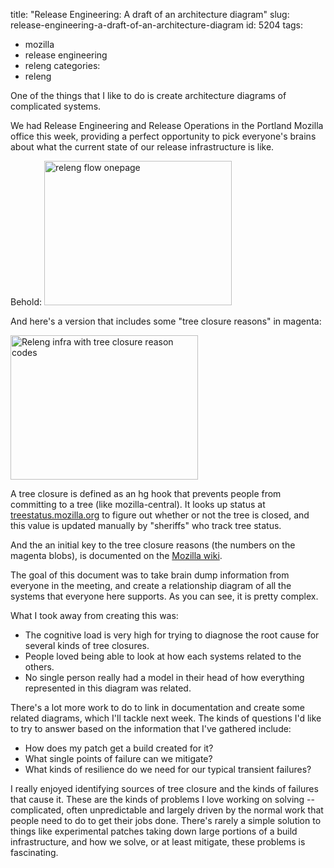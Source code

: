 title: "Release Engineering: A draft of an architecture diagram"
slug: release-engineering-a-draft-of-an-architecture-diagram
id: 5204
tags:
- mozilla
- release engineering
- releng
categories:
- releng

One of the things that I like to do is create architecture diagrams of complicated systems.

We had Release Engineering and Release Operations in the Portland Mozilla office this week, providing a perfect opportunity to pick everyone's brains about what the current state of our release infrastructure is like.

Behold: [<img src="http://www.chesnok.com/daily/wp-content/uploads/2014/05/releng-flow-onepage-300x231.png" alt="releng flow onepage" width="300" height="231" class="aligncenter size-medium wp-image-5207" />][1]

And here's a version that includes some "tree closure reasons" in magenta:

[<img src="http://www.chesnok.com/daily/wp-content/uploads/2014/05/releng-flow-onepage-treeclosure-reasons-300x231.png" alt="Releng infra with tree closure reason codes" width="300" height="231" class="aligncenter size-medium wp-image-5205" />][2]

A tree closure is defined as an hg hook that prevents people from committing to a tree (like mozilla-central). It looks up status at [treestatus.mozilla.org][3] to figure out whether or not the tree is closed, and this value is updated manually by "sheriffs" who track tree status.

And the an initial key to the tree closure reasons (the numbers on the magenta blobs), is documented on the [Mozilla wiki][4].

The goal of this document was to take brain dump information from everyone in the meeting, and create a relationship diagram of all the systems that everyone here supports. As you can see, it is pretty complex.

What I took away from creating this was:

*   The cognitive load is very high for trying to diagnose the root cause for several kinds of tree closures.
*   People loved being able to look at how each systems related to the others.
*   No single person really had a model in their head of how everything represented in this diagram was related.

There's a lot more work to do to link in documentation and create some related diagrams, which I'll tackle next week. The kinds of questions I'd like to try to answer based on the information that I've gathered include:

*   How does my patch get a build created for it? 
*   What single points of failure can we mitigate? 
*   What kinds of resilience do we need for our typical transient failures?

I really enjoyed identifying sources of tree closure and the kinds of failures that cause it. These are the kinds of problems I love working on solving -- complicated, often unpredictable and largely driven by the normal work that people need to do to get their jobs done. There's rarely a simple solution to things like experimental patches taking down large portions of a build infrastructure, and how we solve, or at least mitigate, these problems is fascinating.

 [1]: http://www.chesnok.com/daily/wp-content/uploads/2014/05/releng-flow-onepage.png
 [2]: http://www.chesnok.com/daily/wp-content/uploads/2014/05/releng-flow-onepage-treeclosure-reasons.png
 [3]: http://treestatus.mozilla.org
 [4]: https://wiki.mozilla.org/ReleaseEngineering/OverviewArchitectureDiagram
